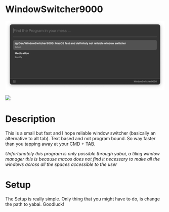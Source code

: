 # WindowSwitcher9000

![](https://github.com/jqyDee/WindowSwitcher9000/blob/main/GithubAssets/main-thumbnail.png)

![](https://github.com/jqyDee/WindowSwitcher9000/blob/main/GithubAssets/main2.png)

# Description
This is a small but fast and I hope reliable window switcher (basically an alternative to alt tab). Text based and not program bound. So way faster than you tapping away at your CMD + TAB.

*Unfortunately this program is only possible through yabai, a tiling window manager*
_this is because macos does not find it necessary to make all the windows across all the spaces accessible to the user_

# Setup
The Setup is really simple. Only thing that you might have to do, is change the path to yabai. Goodluck!

